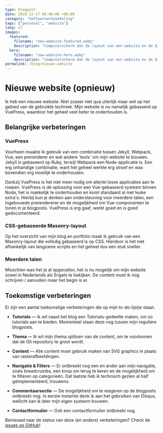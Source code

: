 ```yaml
---
type: blogpost
date: 2019-12-27 06:00:00 +00:00
category: "Softwareontwikkeling"
tags: ["personal", "website"]
lang: nl
images:
  featured:
    filename: "new-website-featured.webp"
    description: "Computerscherm dat de layout van een website en de bijbehorende code visualiseert"
  hero:
    filename: "new-website-hero.webp"
    description: "Computerscherm dat de layout van een website en de bijbehorende code visualiseert"
permalink: /blog/nieuwe-website
---
```


# Nieuwe website (opnieuw)

Ik heb een nieuwe website. Niet zozeer niet qua uiterlijk maar wel op het gebied van de gebruikte techniek. Mijn website is nu namelijk gebaseerd op VuePress, waardoor het geheel veel beter te onderhouden is.

<!-- more -->

## Belangrijke verbeteringen

### VuePress

Voorheen maakte ik gebruik van een combinatie tussen Jekyll, Webpack, Vue, een prerenderer en wat andere 'tools' om mijn website te bouwen. Jekyll is gebaseerd op Ruby, terwijl Webpack een Node-applicatie is. Een erg onhandige combinatie, want het geheel werkte erg stroef en was bovendien erg moeilijk te onderhouden.

Dankzij VuePress is het niet meer nodig om allerlei losse applicaties aan te roepen. VuePress is dé oplossing voor een Vue-gebaseerd systeem binnen Node, het is makkelijk te onderhouden en komt standaard al met leuke extra's. Hierbij kun je denken aan ondersteuning voor meerdere talen, een ingebouwde prerendererer en de mogelijkheid om Vue-componenten te tonen in je blogposts. VuePress is erg gaaf, werkt goed en is goed gedocumenteerd.

### CSS-gebaseerde Masonry-layout

Op het overzicht van mijn blog en portfolio maak ik gebruik van een Masonry-layout die volledig gebaseerd is op CSS. Hierdoor is het niet afhankelijk van langzame scripts en het geheel dus een stuk sneller.

### Meerdere talen

Misschien was het je al opgevallen, het is nu mogelijk om mijn website zowel in Nederlands als Engels te bekijken. De content moet ik nog schrijven / aanvullen maar het begin is er.

## Toekomstige verbeteringen

Er zijn een aantal toekomstige verbeteringen die op mijn to-do-lijstje staan.

- **Tutorials** &mdash; Ik wil naast het blog een Tutorials-gedeelte maken, om zo tutorials aan te bieden. Momenteel staan deze nog tussen mijn reguliere blogposts.

- **Thema** &mdash; Ik wil mijn thema splitsen van de content, om te voorkomen dat de Git repository te groot wordt.

- **Content** &mdash; Alle content moet gebruik maken van SVG graphics in plaats van rasterafbeeldingen.

- **Navigatie & Filters** &mdash; Er ontbreekt nog een en ander aan mijn navigatie, zoals breadcrumbs, een knop om terug te keren en de mogelijkheid om te filteren op categorieën. Dat laatste heb ik technisch gezien al half geimplementeerd, trouwens.

- **Commentaarsectie** &mdash; De mogelijkheid om te reageren op de blogposts ontbreekt nog. In eerste instantie denk ik aan het gebruiken van Disqus, wellicht kan ik later mijn eigen systeem bouwen.

- **Contactformulier** &mdash; Ook een contactformulier ontbreekt nog.

Benieuwd naar de status van deze (en andere) verbeteringen? Check de [issues op GitHub](https://github.com/ricardobalk/www/issues)!
